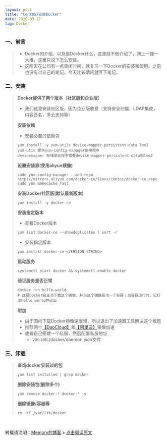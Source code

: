 ```yaml
---
layout: post
title: "CentOS7安装Docker"
date: 2020-03-27
tag: Docker
---
```


### 一、前言

> * Docker的介绍、以及是Docker什么，这里就不做介绍了，网上一搜一大堆，这里只说下怎么安装。
> * 这两天在公司有一点空闲时间，就复习一下Docker的安装和使用。之前也没有过自己的笔记，今天比较清闲就写下笔记。

### 二、安装

> **Docker提供了两个版本（社区版和企业版）**
>
> * 我们这里安装社区版，因为企业版收费（支持安全扫描，LDAP集成，内容签名，多云支持等）
>
> **安装依赖**
>
> * 安装必要的依赖包
>```shell
> yum install -y yum-utils device-mapper-persistent-data lvm2
> yum-utis 提供yum-config-manager使用程序
> devicemapper 存储驱动程序需要device-mapper-persistent-data和lvm2
>```
>
> **设置安装源(使用aliyun镜像)**
>```shell
> sudo yum-config-manager --add-repo http://mirrors.aliyun.com/docker-ce/linux/centos/docker-ce.repo
> sudo yum makecache fast
>``` 
>
> **安装Docker社区版(默认最新版本)**
>```shell
> yum install -y docker-ce
>```
>
> **安装指定版本**
>
> * 查看Docker版本
>```shell
> yum list docker-ce --showduplicates | sort -r
>```
>
> * 安装指定版本
>```shell
> yum install docker-ce-<VERSION STRING>
>```
>
> **启动服务**
>```shell
> systemctl start docker && systemctl enable docker
>```
>
> **验证服务是否正常**
>```shell
> docker run hello-world
> # 这是Docker会主动下载这个镜像，并用这个镜像启动一个容器；当容器运行时，它打印hello world并退出
>```
>
> **附加**
>
> * 由于国内下载Docker镜像速度慢，所以退出了加速器工具解决这个难题
> * 推荐两个[【DaoCloud】](https://www.daocloud.io/)和[【阿里云】](https://promotion.aliyun.com/ntms/act/kubernetes.html)镜像加速
> * 或者自己搭建一个私服，然后配置私服地址
>   - vim /etc/docker/daemon.json文件

### 三、卸载

> **查询docker安装过的包**
>```shell
> yum list installed | grep docker
>```
> **删除安装包(删除多个)**
>```shell
> yum remove docker-* dcoker-* -y
>```
> **删除镜像/容器等**
>```
> rm -rf /var/lib/docker
>```

<br>
    
转载请注明：[Memory的博客](https://www.shendonghai.com) » [点击阅读原文](http://www.shendonghai.com/2020/03/CentOS7%E5%AE%89%E8%A3%85Docker/) 